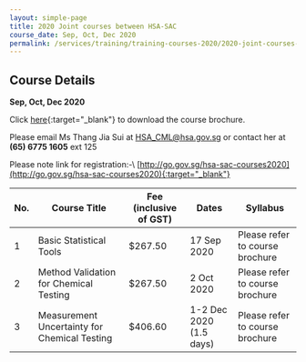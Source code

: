 ```yaml
---
layout: simple-page
title: 2020 Joint courses between HSA-SAC
course_date: Sep, Oct, Dec 2020
permalink: /services/training/training-courses-2020/2020-joint-courses-between-hsa-sac
---
```


## Course Details
**Sep, Oct, Dec 2020**

Click [here](/files/registration-forms/Course-brochure-2020-V2.pdf){:target="_blank"} to download the course brochure.
 
Please email Ms Thang Jia Sui at <HSA_CML@hsa.gov.sg> or contact her at **(65) 6775 1605** ext 125


Please note link for registration:-\\
[http://go.gov.sg/hsa-sac-courses2020](http://go.gov.sg/hsa-sac-courses2020){:target="_blank"}


| No. | Course Title | Fee (inclusive of GST) |  Dates | Syllabus |
|-----|--------------|------------------------|--------|----------|
| 1 | Basic Statistical Tools | $267.50 | 17 Sep 2020 | Please refer to course brochure |
| 2 | Method Validation for Chemical Testing | $267.50 | 2 Oct 2020 | Please refer to course brochure |
| 3 | Measurement Uncertainty for Chemical Testing | $406.60 | 1-2 Dec 2020 (1.5 days) | Please refer to course brochure |

